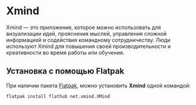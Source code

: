 # Xmind 

Xmind — это приложение, которое можно использовать для визуализации идей, прояснения мыслей, управления сложной информацией и содействия командному сотрудничеству. Люди используют Xmind для повышения своей производительности и креативности во время работы или обучения.

## Установка c помощью Flatpak

При наличии пакета [Flatpak](/flatpak), можно установить **Xmind** одной командой:

```shell
flatpak install flathub net.xmind.XMind
```

